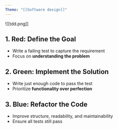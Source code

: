 ```yaml
---
Theme: "[[Software design]]"
---
```

![[tdd.png]]
## 1. **Red**: Define the Goal
- Write a failing test to capture the requirement
- Focus on **understanding the problem**
## 2. **Green**: Implement the Solution
- Write just enough code to pass the test
- Prioritize **functionality over perfection**
## 3. **Blue**: Refactor the Code 
- Improve structure, readability, and maintainability
- Ensure all tests still pass
